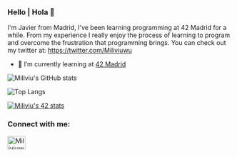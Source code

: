 ### Hello | Hola 👋
I'm Javier from Madrid, I've been learning programming at 42 Madrid for a while. From my experience I really enjoy the process of learning to program and overcome the frustration that programming brings. You can check out my twitter at: https://twitter.com/Miliviuwu

- 🌱 I’m currently learning at [42 Madrid](https://www.42madrid.com/en)

![Miliviu's GitHub stats](https://github-readme-stats.vercel.app/api?username=Miliviu&show_icons=true&theme=dark)


![Top Langs](https://github-readme-stats.vercel.app/api/top-langs/?username=Miliviu&layout=compact&theme=dark)  


[![Miliviu's 42 stats](https://badge42.herokuapp.com/api/stats/juhagon)](https://www.42madrid.com/en)


<h3 align="left">Connect with me:</h3>
<p align="left">
<a href="https://twitter.com/Miliviuwu" target="blank"><img align="center" src="https://cdn.jsdelivr.net/npm/simple-icons@3.0.1/icons/twitter.svg" alt="Miliviuwu" height="30" width="40" /></a>
